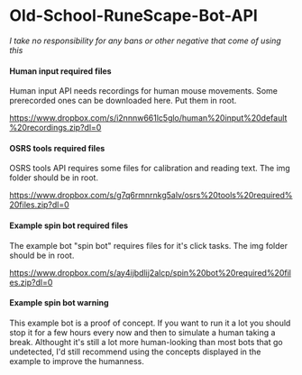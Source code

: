 # Old-School-RuneScape-Bot-API
_I take no responsibility for any bans or other negative  that come of using this_ 

#### Human input required files
Human input API needs recordings for human mouse movements. Some prerecorded ones can be downloaded here. Put them in root.

https://www.dropbox.com/s/i2nnnw661lc5glo/human%20input%20default%20recordings.zip?dl=0

#### OSRS tools required files
OSRS tools API requires some files for calibration and reading text. The img folder should be in root.

https://www.dropbox.com/s/g7q6rmnrnkg5alv/osrs%20tools%20required%20files.zip?dl=0

#### Example spin bot required files
The example bot "spin bot" requires files for it's click tasks. The img folder should be in root.

https://www.dropbox.com/s/ay4ijbdlij2alcp/spin%20bot%20required%20files.zip?dl=0

#### Example spin bot warning
This example bot is a proof of concept. If you want to run it a lot you should stop it for a few hours every now and then to simulate a human taking a break. Althought it's still a lot more human-looking than most bots that go undetected, I'd still recommend using the concepts displayed in the example to improve the humanness.
